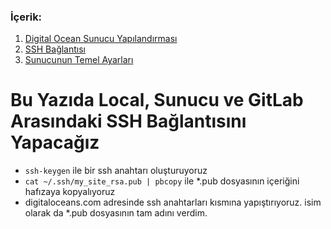 ### İçerik:
1. [Digital Ocean Sunucu Yapılandırması](https://gitlab.com/tutkun/reading/blob/master/digitaloceans/readme.md)
2. [SSH Bağlantısı](https://gitlab.com/tutkun/reading/blob/master/digitaloceans/ssh-connection.md)
3. [Sunucunun Temel Ayarları](https://gitlab.com/tutkun/reading/blob/master/digitaloceans/sunucu-temel-ayarlari.md)


# Bu Yazıda Local, Sunucu ve GitLab Arasındaki SSH Bağlantısını Yapacağız

* `ssh-keygen` ile bir ssh anahtarı oluşturuyoruz
* `cat ~/.ssh/my_site_rsa.pub | pbcopy` ile *.pub dosyasının içeriğini hafızaya kopyalıyoruz
* digitaloceans.com adresinde ssh anahtarları kısmına yapıştırıyoruz. isim olarak da *.pub dosyasının tam adını verdim.